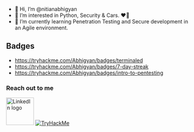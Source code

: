 - 👋 Hi, I’m @nitianabhigyan
- 👀 I’m interested in Python, Security & Cars. ❤️🤩
- 🌱 I’m currently learning Penetration Testing and Secure development in an Agile environment.
## Badges
-  https://tryhackme.com/Abhigyan/badges/terminaled
-  https://tryhackme.com/Abhigyan/badges/7-day-streak
-  https://tryhackme.com/Abhigyan/badges/intro-to-pentesting

### Reach out to me
<a class="badge-base__link LI-simple-link" href="https://in.linkedin.com/in/abhigyan-kumar-nitn?trk=profile-badge"><img src="https://cdn.iconscout.com/icon/free/png-256/linkedin-2690377-2232880.png" alt="LinkedIn logo" width="75px"></img></a>
<a href="https://tryhackme.com/p/Abhigyan"> <img src="https://tryhackme-badges.s3.amazonaws.com/Abhigyan.png" alt="TryHackMe"></a>
<!---
nitianabhigyan/nitianabhigyan is a ✨ special ✨ repository because its `README.md` (this file) appears on your GitHub profile.
You can click the Preview link to take a look at your changes.--->
